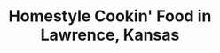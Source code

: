 ---
active: true
name: Homestyle Cookin'
sitemap: true
slug: homestyle-cookin
title: Homestyle Cookin' Food in Lawrence, Kansas
---